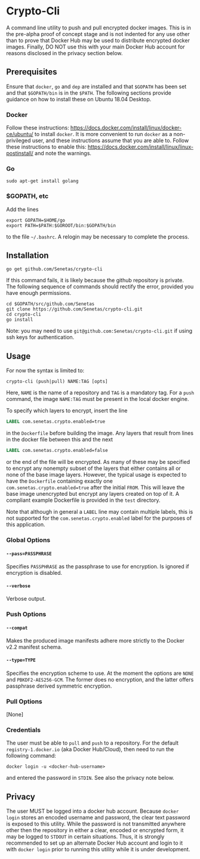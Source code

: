 # Crypto-Cli

A command line utility to push and pull encrypted docker images. This is in the pre-alpha proof of concept stage and is not indented for any use other than to prove that Docker Hub may be used to distribute encrypted docker images. Finally, DO NOT use this with your main Docker Hub account for reasons disclosed in the privacy section below.

## Prerequisites
Ensure that `docker`, `go` and `dep` are installed and that `$GOPATH` has been set and that `$GOPATH/bin` is in the `$PATH`.
The following sections provide guidance on how to install these on Ubuntu 18.04 Desktop.

### Docker
Follow these instructions: <https://docs.docker.com/install/linux/docker-ce/ubuntu/> to install `docker`.
It is more convenient to run `docker` as a non-privileged user, and these instructions assume that you are able to.
Follow these instructions to enable this: <https://docs.docker.com/install/linux/linux-postinstall/> and note the warnings.

### Go
```console
sudo apt-get install golang
```

### \$GOPATH, etc
Add the lines
```
export GOPATH=$HOME/go
export PATH=$PATH:$GOROOT/bin:$GOPATH/bin
```
to the file `~/.bashrc`. A relogin may be necessary to complete the process.

## Installation
```console
go get github.com/Senetas/crypto-cli
```

If this command fails, it is likely because the github repository is private.
The following sequence of commands should rectify the error, provided you have enough permissions.
```console
cd $GOPATH/src/github.com/Senetas
git clone https://github.com/Senetas/crypto-cli.git
cd crypto-cli
go install
```
Note: you may need to use `git@github.com:Senetas/crypto-cli.git` if using ssh keys for authentication.

## Usage
For now the syntax is limited to:
```console
crypto-cli (push|pull) NAME:TAG [opts]
```
Here, `NAME` is the name of a repository and `TAG` is a mandatory tag. For a `push` command, the image `NAME:TAG` must be present in the local docker engine.

To specify which layers to encrypt, insert the line
```Dockerfile
LABEL com.senetas.crypto.enabled=true
```
in the `Dockerfile` before building the image.
Any layers that result from lines in the docker file between this and the next
```Dockerfile
LABEL com.senetas.crypto.enabled=false
```
or the end of the file will be encrypted.
As many of these may be specified to encrypt any nonempty subset of the layers that either contains all or none of the base image layers.
However, the typical usage is expected to have the `Dockerfile` containing exactly one `com.senetas.crypto.enabled=true` after the initial `FROM`.
This will leave the base image unencrypted but encrypt any layers created on top of it.
A compliant example Dockerfile is provided in the `test` directory.

Note that although in general a `LABEL` line may contain multiple labels, this is not supported for the `com.senetas.crypto.enabled` label for the purposes of this application.

### Global Options

#### `--pass=PASSPHRASE`
Specifies `PASSPHRASE` as the passphrase to use for encryption. Is ignored if encryption is disabled.

#### `--verbose`
Verbose output.

### Push Options

#### `--compat`
Makes the produced image manifests adhere more strictly to the Docker v2.2 manifest schema.

#### `--type=TYPE`
Specifies the encryption scheme to use. At the moment the options are `NONE` and `PBKDF2-AES256-GCM`.
The former does no encryption, and the latter offers passphrase derived symmetric encryption.

### Pull Options
[None]

### Credentials
The user must be able to `pull` and `push` to a repository.
For the default `registry-1.docker.io` (aka Docker Hub/Cloud), then need to run the following command:
```console
docker login -u <docker-hub-username>
```
and entered the password in `STDIN`. See also the privacy note below.

## Privacy
The user MUST be logged into a docker hub account. Because `docker login` stores an encoded username and password, the clear text password is exposed to this utility. While the password is not transmitted anywhere other then the repository in either a clear, encoded or encrypted form, it may be logged to `STDOUT` in certain situations. Thus, it is strongly recommended to set up an alternate Docker Hub account and login to it with `docker login` prior to running this utility while it is under development.
